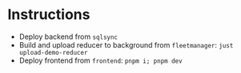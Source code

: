 # Instructions
  * Deploy backend from `sqlsync`
  * Build and upload reducer to background from `fleetmanager`: `just upload-demo-reducer`
  * Deploy frontend from `frontend`: `pnpm i; pnpm dev`